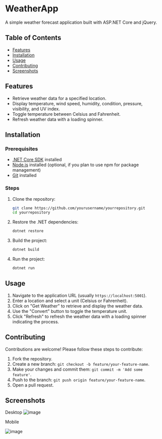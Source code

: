 # WeatherApp

A simple weather forecast application built with ASP.NET Core and jQuery.

## Table of Contents
- [Features](#features)
- [Installation](#installation)
- [Usage](#usage)
- [Contributing](#contributing)
- [Screenshots](#Screenshots)

## Features
- Retrieve weather data for a specified location.
- Display temperature, wind speed, humidity, condition, pressure, visibility, and UV index.
- Toggle temperature between Celsius and Fahrenheit.
- Refresh weather data with a loading spinner.

## Installation

### Prerequisites
- [.NET Core SDK](https://dotnet.microsoft.com/download) installed
- [Node.js](https://nodejs.org/) installed (optional, if you plan to use npm for package management)
- [Git](https://git-scm.com/) installed

### Steps
1. Clone the repository:
    ```bash
    git clone https://github.com/yourusername/yourrepository.git
    cd yourrepository
    ```

2. Restore the .NET dependencies:
    ```bash
    dotnet restore
    ```

3. Build the project:
    ```bash
    dotnet build
    ```

4. Run the project:
    ```bash
    dotnet run
    ```

## Usage
1. Navigate to the application URL (usually `https://localhost:5001`).
2. Enter a location and select a unit (Celsius or Fahrenheit).
3. Click on "Get Weather" to retrieve and display the weather data.
4. Use the "Convert" button to toggle the temperature unit.
5. Click "Refresh" to refresh the weather data with a loading spinner indicating the process.

## Contributing
Contributions are welcome! Please follow these steps to contribute:
1. Fork the repository.
2. Create a new branch: `git checkout -b feature/your-feature-name`.
3. Make your changes and commit them: `git commit -m 'Add some feature'`.
4. Push to the branch: `git push origin feature/your-feature-name`.
5. Open a pull request.

## Screenshots

Desktop 
![image](https://github.com/FROST113/MVC-Weather-App/assets/132884458/4ce29cae-aac7-40e7-be21-b2cd6affc196)

Mobile


![image](https://github.com/FROST113/MVC-Weather-App/assets/132884458/156a996f-80f1-4322-b5b2-3f1399a63a41)



